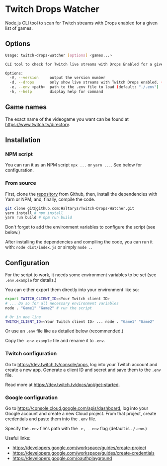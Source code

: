 # Twitch Drops Watcher

Node.js CLI tool to scan for Twitch streams with Drops enabled for a given list of games.

## Options

```bash
Usage: twitch-drops-watcher [options] <games...>

CLI tool to check for Twitch live streams with Drops Enabled for a given list of games.

Options:
  -V, --version     output the version number
  -d, --drops       only show live streams with Twitch Drops enabled. (default: false)
  -e, --env <path>  path to the .env file to load (default: "./.env")
  -h, --help        display help for command
```

## Game names

The exact name of the videogame you want can be found at <https://www.twitch.tv/directory>.

## Installation

### NPM script

You can run it as an NPM script `npx ...` or `yarn ...`. See below for configuration.

### From source

First, clone the [repository](https://github.com/Haltarys/Twitch-Drops-Watcher) from Github, then, install the dependencies with Yarn or NPM, and, finally, compile the code.

```bash
git clone git@github.com:Haltarys/Twitch-Drops-Watcher.git
yarn install # npm install
yarn run build # npm run build
```

Don't forget to add the environment variables to configure the script (see below.)

After installing the dependencies and compiling the code, you can run it with: `node dist/index.js` or simply `node .`.

## Configuration

For the script to work, it needs some environment variables to be set (see `.env.example` for details.)

You can either export them directly into your environment like so:

```bash
export TWITCH_CLIENT_ID=<Your Twitch client ID>
# ... Do so for all necessary environment variables
node . "Game1" "Game2" # run the script

# Or in one line
TWITCH_CLIENT_ID=<Your Twitch client ID> ... node . "Game1" "Game2"
```

Or use an `.env` file like as detailed below (recommended.)

Copy the `.env.example` file and rename it to `.env`.

### Twitch configuration

Go to <https://dev.twitch.tv/console/apps>, log into your Twitch account and create a new app. Generate a client ID and secret and save them to the `.env` file.

Read more at <https://dev.twitch.tv/docs/api/get-started>.

### Google configuration

Go to <https://console.cloud.google.com/apis/dashboard>, log into your Google account and create a new Cloud project. From that project, create credentials and paste them into the `.env` file.

Specify the `.env` file's path with the `-e, --env` flag (default is `./.env`.)

Useful links:

- <https://developers.google.com/workspace/guides/create-project>
- <https://developers.google.com/workspace/guides/create-credentials>
- <https://developers.google.com/oauthplayground>
